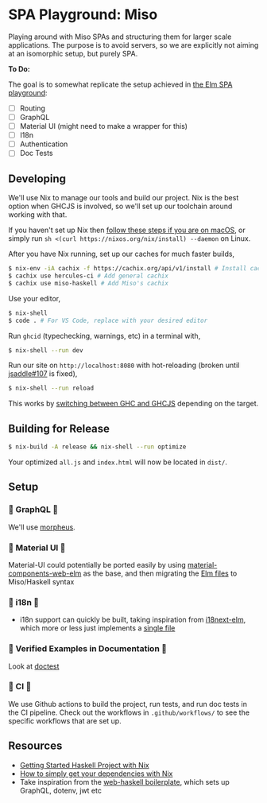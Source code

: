 # SPA Playground: Miso
Playing around with Miso SPAs and structuring them for larger scale applications. The purpose is to avoid servers, so we are explicitly not aiming at an isomorphic setup, but purely SPA.

**To Do:**

The goal is to somewhat replicate the setup achieved in [the Elm SPA playground](https://github.com/Tehnix/playground-spa-elm):

- [ ] Routing
- [ ] GraphQL
- [ ] Material UI (might need to make a wrapper for this)
- [ ] I18n
- [ ] Authentication
- [ ] Doc Tests

## Developing

We'll use Nix to manage our tools and build our project. Nix is the best option when GHCJS is involved, so we'll set up our toolchain around working with that.

If you haven't set up Nix then [follow these steps if you are on macOS](https://gist.github.com/Tehnix/38efa7ff1215ae49bf17925ce1684266#setting-up-nix), or simply run `sh <(curl https://nixos.org/nix/install) --daemon` on Linux.

After you have Nix running, set up our caches for much faster builds,

```bash
$ nix-env -iA cachix -f https://cachix.org/api/v1/install # Install cachix for quick builds
$ cachix use hercules-ci # Add general cachix
$ cachix use miso-haskell # Add Miso's cachix
```
<!--
Unfortunately installing our desired formatter is a few more steps (make sure to also add `~/.cabal/bin/` to your `$PATH`),

```
$ nix-shell # Drop into the nix shell
$ cabal new-update # Make sure cabal has the package list
$ cabal new-install ormolu
``` -->

Use your editor,

```bash
$ nix-shell
$ code . # For VS Code, replace with your desired editor
```


Run `ghcid` (typechecking, warnings, etc) in a terminal with,

```bash
$ nix-shell --run dev
```

Run our site on `http://localhost:8080` with hot-reloading (broken until [jsaddle#107](https://github.com/ghcjs/jsaddle/issues/107) is fixed),

```bash
$ nix-shell --run reload
```

This works by [switching between GHC and GHCJS](https://github.com/dmjio/miso/blob/master/sample-app-jsaddle/Main.hs#L32-L40) depending on the target.

## Building for Release

```bash
$ nix-build -A release && nix-shell --run optimize
```

Your optimized `all.js` and `index.html` will now be located in `dist/`.

## Setup

### 🚧 GraphQL 🚧

We'll use [morpheus](https://github.com/morpheusgraphql/morpheus-graphql).

### 🚧 Material UI 🚧

Material-UI could potentially be ported easily by using [material-components-web-elm](https://github.com/aforemny/material-components-web-elm/tree/2.0.1) as the base, and then migrating the [Elm files](https://github.com/aforemny/material-components-web-elm/tree/2.0.1/src/Material) to Miso/Haskell syntax


### 🚧 i18n 🚧
- i18n support can quickly be built, taking inspiration from [i18next-elm](https://github.com/ChristophP/elm-i18next/tree/4.0.0), which more or less just implements a [single file](https://github.com/ChristophP/elm-i18next/blob/4.0.0/src/I18Next.elm)

### 🚧 Verified Examples in Documentation 🚧

Look at [doctest](https://hackage.haskell.org/package/doctest)

### 🚧 CI 🚧

We use Github actions to build the project, run tests, and run doc tests in the CI pipeline. Check out the workflows in `.github/workflows/` to see the specific workflows that are set up.

## Resources

- [Getting Started Haskell Project with Nix](https://maybevoid.com/posts/2019-01-27-getting-started-haskell-nix.html)
- [How to simply get your dependencies with Nix](https://dev.to/monacoremo/how-to-simply-get-your-dependencies-with-nix-2ce1)
- Take inspiration from the [web-haskell boilerplate](https://github.com/dandoh/web-haskell), which sets up GraphQL, dotenv, jwt etc
